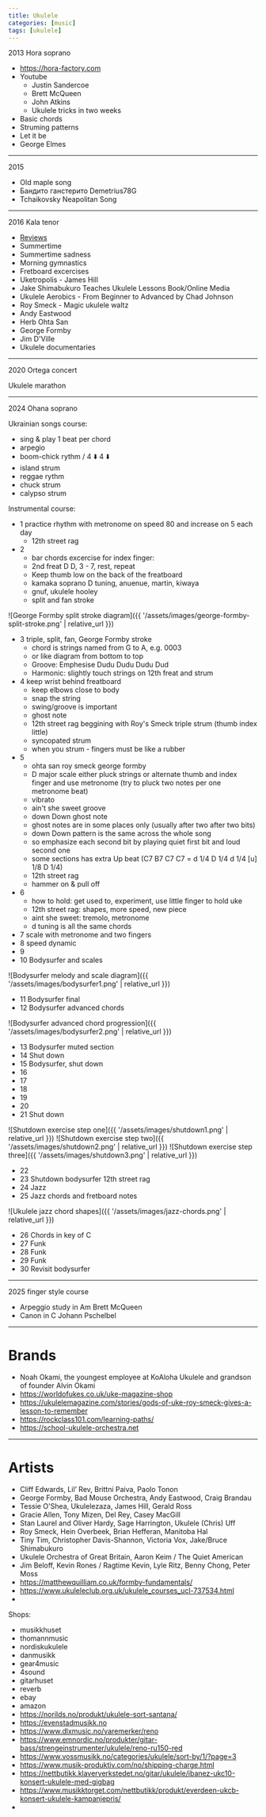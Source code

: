 ```yaml
---
title: Ukulele
categories: [music]
tags: [ukulele]
---
```


2013 Hora soprano

* https://hora-factory.com
* Youtube
  * Justin Sandercoe
  * Brett McQueen
  * John Atkins
  * Ukulele tricks in two weeks
* Basic chords
* Struming patterns
* Let it be
* George Elmes

---

2015
* Old maple song
* Бандито ганстерито Demetrius78G
* Tchaikovsky Neapolitan Song

---

2016 Kala tenor

* [Reviews](https://www.gotaukulele.com)
* Summertime
* Summertime sadness
* Morning gymnastics
* Fretboard excercises
* Uketropolis - James Hill
* Jake Shimabukuro Teaches Ukulele Lessons Book/Online Media
* Ukulele Aerobics - From Beginner to Advanced by Chad Johnson
* Roy Smeck - Magic ukulele waltz
* Andy Eastwood
* Herb Ohta San
* George Formby
* Jim D'Ville
* Ukulele documentaries

---

2020 Ortega concert

Ukulele marathon

---

2024 Ohana soprano

Ukrainian songs course:
* sing & play 1 beat per chord
* arpegio
* boom-chick rythm / 4 ⬇️ 4 ⬇️
* island strum
* reggae rythm
* chuck strum
* calypso strum
  
Instrumental course:
* 1 practice rhythm with metronome on speed 80 and increase on 5 each day
  * 12th street rag
* 2
  * bar chords excercise for index finger:
  * 2nd freat D D, 3 - 7, rest, repeat
  * Keep thumb low on the back of the freatboard
  * kamaka soprano D tuning, anuenue, martin, kiwaya
  * gnuf, ukulele hooley
  * split and fan stroke

![George Formby split stroke diagram]({{ '/assets/images/george-formby-split-stroke.png' | relative_url }})

* 3 triple, split, fan, George Formby stroke
  * chord is strings named from G to A, e.g. 0003
  * or like diagram from bottom to top
  * Groove: Emphesise Dudu Dudu Dudu Dud
  * Harmonic: slightly touch strings on 12th freat and strum
* 4 keep wrist behind freatboard
  * keep elbows close to body
  * snap the string
  * swing/groove is important
  * ghost note
  * 12th street rag beggining with Roy's Smeck triple strum (thumb index little)
  * syncopated strum
  * when you strum - fingers must be like a rubber
* 5
  * ohta san roy smeck george formby
  * D major scale either pluck strings or alternate thumb and index finger and use metronome (try to pluck two notes per one metronome beat)
  * vibrato
  * ain't she sweet groove
  * down Down ghost note
  * ghost notes are in some places only (usually after two after two bits)
  * down Down pattern is the same across the whole song
  * so emphasize each second bit by playing quiet first bit and loud second one 
  * some sections has extra Up beat (C7 B7 C7 C7 = d 1/4 D 1/4 d 1/4  [u] 1/8 D 1/4)
  * 12th street rag
  * hammer on & pull off 
* 6
  * how to hold: get used to, experiment, use little finger to hold uke
  * 12th street rag: shapes, more speed, new piece
  * aint she sweet: tremolo, metronome
  * d tuning is all the same chords
* 7 scale with metronome and two fingers
* 8 speed dynamic
* 9
* 10 Bodysurfer and scales

![Bodysurfer melody and scale diagram]({{ '/assets/images/bodysurfer1.png' | relative_url }})

* 11 Bodysurfer final
* 12 Bodysurfer advanced chords

![Bodysurfer advanced chord progression]({{ '/assets/images/bodysurfer2.png' | relative_url }})

* 13 Bodysurfer muted section
* 14 Shut down
* 15 Bodysurfer, shut down
* 16
* 17
* 18
* 19
* 20
* 21 Shut down

![Shutdown exercise step one]({{ '/assets/images/shutdown1.png' | relative_url }})
![Shutdown exercise step two]({{ '/assets/images/shutdown2.png' | relative_url }})
![Shutdown exercise step three]({{ '/assets/images/shutdown3.png' | relative_url }})

* 22
* 23 Shutdown bodysurfer 12th street rag
* 24 Jazz
* 25 Jazz chords and fretboard notes

![Ukulele jazz chord shapes]({{ '/assets/images/jazz-chords.png' | relative_url }})

* 26 Chords in key of C
* 27 Funk
* 28 Funk
* 29 Funk
* 30 Revisit bodysurfer

---

2025 finger style course
* Arpeggio study in Am Brett McQueen
* Canon in C Johann Pschelbel

---

# Brands

* Noah Okami, the youngest employee at KoAloha Ukulele and grandson of founder Alvin Okami
* https://worldofukes.co.uk/uke-magazine-shop
* https://ukulelemagazine.com/stories/gods-of-uke-roy-smeck-gives-a-lesson-to-remember
* https://rockclass101.com/learning-paths/
* https://school-ukulele-orchestra.net

---

# Artists

* Cliff Edwards, Lil’ Rev, Brittni Paiva, Paolo Tonon
* George Formby, Bad Mouse Orchestra, Andy Eastwood, Craig Brandau
* Tessie O'Shea, Ukulelezaza, James Hill, Gerald Ross
* Gracie Allen, Tony Mizen, Del Rey, Casey MacGill
* Stan Laurel and Oliver Hardy, Sage Harrington, Ukulele (Chris) Uff
* Roy Smeck, Hein Overbeek, Brian Hefferan, Manitoba Hal
* Tiny Tim, Christopher Davis-Shannon, Victoria Vox, Jake/Bruce Shimabukuro
* Ukulele Orchestra of Great Britain, Aaron Keim / The Quiet American
* Jim Beloff, Kevin Rones / Ragtime Kevin, Lyle Ritz, Benny Chong, Peter Moss
* https://matthewquilliam.co.uk/formby-fundamentals/
* https://www.ukuleleclub.org.uk/ukulele_courses_ucl-737534.html
* 

Shops:
- musikkhuset
- thomannmusic
- nordiskukulele
- danmusikk
- gear4music
- 4sound
- gitarhuset
- reverb
- ebay
- amazon
- https://norilds.no/produkt/ukulele-sort-santana/
- https://evenstadmusikk.no
- https://www.dlxmusic.no/varemerker/reno
- https://www.emnordic.no/produkter/gitar-bass/strengeinstrumenter/ukulele/reno-ru150-red
- https://www.vossmusikk.no/categories/ukulele/sort-by/1/?page=3
- https://www.musik-produktiv.com/no/shipping-charge.html
- https://nettbutikk.klaververkstedet.no/gitar/ukulele/ibanez-ukc10-konsert-ukulele-med-gigbag
- https://www.musikktorget.com/nettbutikk/produkt/everdeen-ukcb-konsert-ukulele-kampanjepris/
- 


